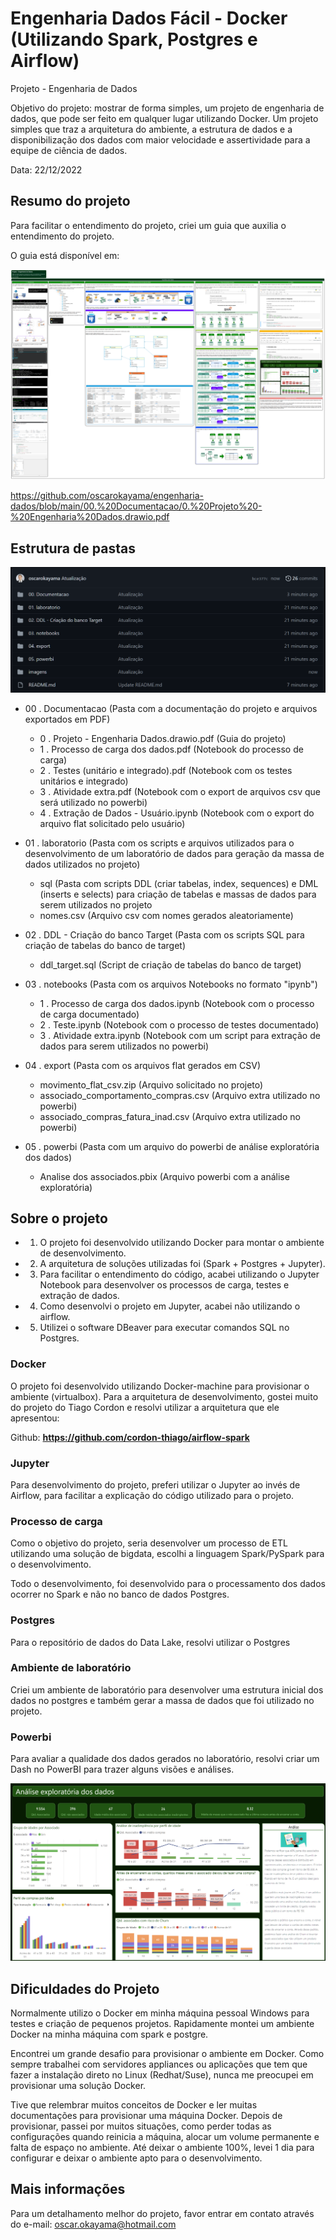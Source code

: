 # Engenharia Dados Fácil - Docker (Utilizando Spark, Postgres e Airflow)
Projeto - Engenharia de Dados

  Objetivo do projeto: mostrar de forma simples, um projeto de engenharia de dados, que pode ser feito em qualquer lugar utilizando Docker. Um projeto simples que traz a arquitetura do ambiente, a estrutura de dados e a disponibilização dos dados com maior velocidade e assertividade para a equipe de ciência de dados.
  
  Data: 22/12/2022

## Resumo do projeto

Para facilitar o entendimento do projeto, criei um guia que auxilia o entendimento do projeto.

O guia está disponível em:

![](./imagens/Projeto.png "Projeto")

https://github.com/oscarokayama/engenharia-dados/blob/main/00.%20Documentacao/0.%20Projeto%20-%20Engenharia%20Dados.drawio.pdf

## Estrutura de pastas

![](./imagens/Pastas.png "Pastas")

* 00 . Documentacao (Pasta com a documentação do projeto e arquivos exportados em PDF)
  
  * 0 . Projeto - Engenharia Dados.drawio.pdf (Guia do projeto)
  * 1 . Processo de carga dos dados.pdf (Notebook do processo de carga)
  * 2 . Testes (unitário e integrado).pdf (Notebook com os testes unitários e integrado)
  * 3 . Atividade extra.pdf (Notebook com o export de arquivos csv que será utilizado no powerbi)
  * 4 . Extração de Dados - Usuário.ipynb (Notebook com o export do arquivo flat solicitado pelo usuário)

* 01 . laboratorio (Pasta com os scripts e arquivos utilizados para o desenvolvimento de um laboratório de dados para geração da massa de dados utilizados no projeto)
  
  * sql (Pasta com scripts DDL (criar tabelas, index, sequences) e DML (inserts e selects) para criação de tabelas e massas de dados para serem  utilizados no projeto
  * nomes.csv (Arquivo csv com nomes gerados aleatoriamente)

* 02 . DDL - Criação do banco Target (Pasta com os scripts SQL para criação de tabelas do banco de target)

  * ddl_target.sql (Script de criação de tabelas do banco de target)

* 03 . notebooks (Pasta com os arquivos Notebooks no formato "ipynb")

  * 1 . Processo de carga dos dados.ipynb (Notebook com o processo de carga documentado)
  * 2 . Teste.ipynb (Notebook com o processo de testes documentado)
  * 3 . Atividade extra.ipynb (Notebook com um script para extração de dados para serem utilizados no powerbi)

* 04 . export (Pasta com os arquivos flat gerados em CSV)

  * movimento_flat_csv.zip (Arquivo solicitado no projeto)
  * associado_comportamento_compras.csv (Arquivo extra utilizado no powerbi)
  * associado_compras_fatura_inad.csv (Arquivo extra utilizado no powerbi)

* 05 . powerbi (Pasta com um arquivo do powerbi de análise exploratória dos dados)

  * Analise dos associados.pbix (Arquivo powerbi com a análise exploratória)

## Sobre o projeto

* 1. O projeto foi desenvolvido utilizando Docker para montar o ambiente de desenvolvimento.
* 2. A arquitetura de soluções utilizadas foi (Spark + Postgres + Jupyter).
* 3. Para facilitar o entendimento do código, acabei utilizando o Jupyter Notebook para desenvolver os processos de carga, testes e extração de dados.
* 4. Como desenvolvi o projeto em Jupyter, acabei não utilizando o airflow.
* 5. Utilizei o software DBeaver para executar comandos SQL no Postgres.

### Docker

O projeto foi desenvolvido utilizando Docker-machine para provisionar o ambiente (virtualbox).
Para a arquitetura de desenvolvimento, gostei muito do projeto do Tiago Cordon e resolvi utilizar a arquitetura que ele apresentou:

Github: **https://github.com/cordon-thiago/airflow-spark**

### Jupyter

Para desenvolvimento do projeto, preferi utilizar o Jupyter ao invés de Airflow, para facilitar a explicação do código utilizado para o projeto.

### Processo de carga

Como o objetivo do projeto, seria desenvolver um processo de ETL utilizando uma solução de bigdata, escolhi a linguagem Spark/PySpark para o desenvolvimento.

Todo o desenvolvimento, foi desenvolvido para o processamento dos dados ocorrer no Spark e não no banco de dados Postgres.

### Postgres

Para o repositório de dados do Data Lake, resolvi utilizar o Postgres

### Ambiente de laboratório

Criei um ambiente de laboratório para desenvolver uma estrutura inicial dos dados no postgres e também gerar a massa de dados que foi utilizado no projeto.

### Powerbi

Para avaliar a qualidade dos dados gerados no laboratório, resolvi criar um Dash no PowerBI para trazer alguns visões e análises.

![](./imagens/Powerbi.png "Power BI")


## Dificuldades do Projeto

Normalmente utilizo o Docker em minha máquina pessoal Windows para testes e criação de pequenos projetos. Rapidamente montei um ambiente Docker na minha máquina com spark e postgre.

Encontrei um grande desafio para provisionar o ambiente em Docker. Como sempre trabalhei com servidores appliances ou aplicações que tem que fazer a instalação direto no Linux (Redhat/Suse), nunca me preocupei em provisionar uma solução Docker.

Tive que relembrar muitos conceitos de Docker e ler muitas documentações para provisionar uma máquina Docker. Depois de provisionar, passei por muitos situações, como perder todas as configurações quando reinicia a máquina, alocar um volume permanente e falta de espaço no ambiente. Até deixar o ambiente 100%, levei 1 dia para configurar e deixar o ambiente apto para o desenvolvimento.

## Mais informações

Para um detalhamento melhor do projeto, favor entrar em contato através do e-mail: oscar.okayama@hotmail.com

